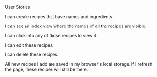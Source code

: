 User Stories

I can create recipes that have names and ingredients.

I can see an index view where the names of all the recipes are visible.

I can click into any of those recipes to view it.

I can edit these recipes.

I can delete these recipes.

All new recipes I add are saved in my browser's local storage. If I refresh the page, these recipes will still be there.